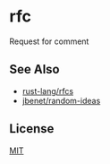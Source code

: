 # rfc
Request for comment

## See Also
- [rust-lang/rfcs](https://github.com/rust-lang/rfcs)
- [jbenet/random-ideas](https://github.com/jbenet/random-ideas)

## License
[MIT](https://tldrlegal.com/license/mit-license)
